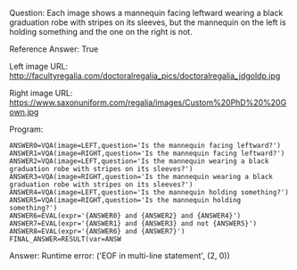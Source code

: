 Question: Each image shows a mannequin facing leftward wearing a black graduation robe with stripes on its sleeves, but the mannequin on the left is holding something and the one on the right is not.

Reference Answer: True

Left image URL: http://facultyregalia.com/doctoralregalia_pics/doctoralregalia_jdgoldp.jpg

Right image URL: https://www.saxonuniform.com/regalia/images/Custom%20PhD%20%20Gown.jpg

Program:

```
ANSWER0=VQA(image=LEFT,question='Is the mannequin facing leftward?')
ANSWER1=VQA(image=RIGHT,question='Is the mannequin facing leftward?')
ANSWER2=VQA(image=LEFT,question='Is the mannequin wearing a black graduation robe with stripes on its sleeves?')
ANSWER3=VQA(image=RIGHT,question='Is the mannequin wearing a black graduation robe with stripes on its sleeves?')
ANSWER4=VQA(image=LEFT,question='Is the mannequin holding something?')
ANSWER5=VQA(image=RIGHT,question='Is the mannequin holding something?')
ANSWER6=EVAL(expr='{ANSWER0} and {ANSWER2} and {ANSWER4}')
ANSWER7=EVAL(expr='{ANSWER1} and {ANSWER3} and not {ANSWER5}')
ANSWER8=EVAL(expr='{ANSWER6} and {ANSWER7}')
FINAL_ANSWER=RESULT(var=ANSW
```
Answer: Runtime error: ('EOF in multi-line statement', (2, 0))

